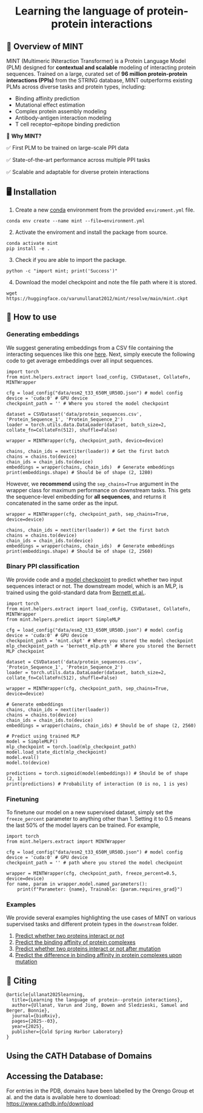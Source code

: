 <h1 align="center">
  Learning the language of protein-protein interactions 
</h1>

## 🌿 Overview of MINT

MINT (Multimeric INteraction Transformer) is a Protein Language Model (PLM) designed for **contextual and scalable** modeling of interacting protein sequences. Trained on a large, curated set of **96 million protein-protein interactions (PPIs)** from the STRING database, MINT outperforms existing PLMs across diverse tasks and protein types, including:

- Binding affinity prediction
- Mutational effect estimation
- Complex protein assembly modeling
- Antibody-antigen interaction modeling
- T cell receptor–epitope binding prediction

🔬 **Why MINT?**

✅ First PLM to be trained on large-scale PPI data

✅ State-of-the-art performance across multiple PPI tasks

✅ Scalable and adaptable for diverse protein interactions

## 🖥️ Installation 

1. Create a new [conda](https://docs.anaconda.com/miniconda/install/) environment from the provided `enviroment.yml` file. 

```
conda env create --name mint --file=environment.yml
```

2. Activate the enviroment and install the package from source.

```
conda activate mint
pip install -e .
```

3. Check if you are able to import the package.

```
python -c "import mint; print('Success')" 
```

4. Download the model checkpoint and note the file path where it is stored.

```
wget https://huggingface.co/varunullanat2012/mint/resolve/main/mint.ckpt
```

## 🚀 How to use 

### Generating embeddings

We suggest generating embeddings from a CSV file containing the interacting sequences like this one [here](./data/protein_sequences.csv). Next, simply execute the following code to get average embeddings over all input sequences. 

```
import torch
from mint.helpers.extract import load_config, CSVDataset, CollateFn, MINTWrapper

cfg = load_config("data/esm2_t33_650M_UR50D.json") # model config
device = 'cuda:0' # GPU device
checkpoint_path = '' # Where you stored the model checkpoint

dataset = CSVDataset('data/protein_sequences.csv', 'Protein_Sequence_1', 'Protein_Sequence_2')
loader = torch.utils.data.DataLoader(dataset, batch_size=2, collate_fn=CollateFn(512), shuffle=False) 

wrapper = MINTWrapper(cfg, checkpoint_path, device=device)

chains, chain_ids = next(iter(loader)) # Get the first batch
chains = chains.to(device)
chain_ids = chain_ids.to(device)
embeddings = wrapper(chains, chain_ids)  # Generate embeddings
print(embeddings.shape) # Should be of shape (2, 1280)
```

However, we **recommend** using the `sep_chains=True` argument in the wrapper class for maximum performance on downstream tasks. This gets the sequence-level embedding for **all sequences**, and returns it concatenated in the same order as the input. 

```
wrapper = MINTWrapper(cfg, checkpoint_path, sep_chains=True, device=device)

chains, chain_ids = next(iter(loader)) # Get the first batch
chains = chains.to(device)
chain_ids = chain_ids.to(device)
embeddings = wrapper(chains, chain_ids)  # Generate embeddings
print(embeddings.shape) # Should be of shape (2, 2560)
```

### Binary PPI classification

We provide code and a [model checkpoint](https://huggingface.co/varunullanat2012/mint/blob/main/bernett_mlp.pth) to predict whether two input sequences interact or not. The downstream model, which is an MLP, is trained using the gold-standard data from [Bernett et al.](./downstream/GeneralPPI/ppi). 

```
import torch
from mint.helpers.extract import load_config, CSVDataset, CollateFn, MINTWrapper
from mint.helpers.predict import SimpleMLP

cfg = load_config("data/esm2_t33_650M_UR50D.json") # model config
device = 'cuda:0' # GPU device
checkpoint_path = 'mint.ckpt' # Where you stored the model checkpoint
mlp_checkpoint_path = 'bernett_mlp.pth' # Where you stored the Bernett MLP checkpoint

dataset = CSVDataset('data/protein_sequences.csv', 'Protein_Sequence_1', 'Protein_Sequence_2')
loader = torch.utils.data.DataLoader(dataset, batch_size=2, collate_fn=CollateFn(512), shuffle=False) 

wrapper = MINTWrapper(cfg, checkpoint_path, sep_chains=True, device=device)

# Generate embeddings 
chains, chain_ids = next(iter(loader)) 
chains = chains.to(device)
chain_ids = chain_ids.to(device)
embeddings = wrapper(chains, chain_ids) # Should be of shape (2, 2560)

# Predict using trained MLP
model = SimpleMLP() 
mlp_checkpoint = torch.load(mlp_checkpoint_path)
model.load_state_dict(mlp_checkpoint)
model.eval()
model.to(device)

predictions = torch.sigmoid(model(embeddings)) # Should be of shape (2, 1)
print(predictions) # Probability of interaction (0 is no, 1 is yes)
```

### Finetuning 

To finetune our model on a new supervised dataset, simply set the `freeze_percent` parameter to anything other than 1. Setting it to 0.5 means the last 50% of the model layers can be trained. For example, 

```
import torch
from mint.helpers.extract import MINTWrapper

cfg = load_config("data/esm2_t33_650M_UR50D.json") # model config
device = 'cuda:0' # GPU device
checkpoint_path = '' # path where you stored the model checkpoint

wrapper = MINTWrapper(cfg, checkpoint_path, freeze_percent=0.5, device=device)
for name, param in wrapper.model.named_parameters():
    print(f"Parameter: {name}, Trainable: {param.requires_grad}")
```

### Examples 

We provide several examples highlighting the use cases of MINT on various supervised tasks and different protein types in the `downstream` folder. 

1. [Predict whether two proteins interact or not](./downstream/GeneralPPI/ppi)
2. [Predict the binding affinity of protein complexes](./downstream/GeneralPPI/pdb-bind)
3. [Predict whether two proteins interact or not after mutation](./downstream/GeneralPPI/mutational-ppi)
4. [Predict the difference in binding affinity in protein complexes upon mutation](./downstream/GeneralPPI/SKEMPI_v2)


## 📝 Citing 

```
@article{ullanat2025learning,
  title={Learning the language of protein--protein interactions},
  author={Ullanat, Varun and Jing, Bowen and Sledzieski, Samuel and Berger, Bonnie},
  journal={bioRxiv},
  pages={2025--03},
  year={2025},
  publisher={Cold Spring Harbor Laboratory}
}
```

## Using the CATH Database of Domains

## Accessing the Database:

For entries in the PDB, domains have been labelled by the Orengo Group et al. and the data is available here to download: https://www.cathdb.info/download


